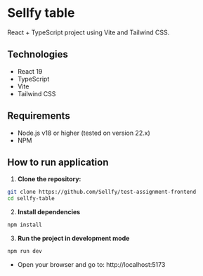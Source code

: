 # Sellfy table 

React + TypeScript project using Vite and Tailwind CSS.

## Technologies

- React 19
- TypeScript
- Vite
- Tailwind CSS

## Requirements

- Node.js v18 or higher (tested on version 22.x)
- NPM

## How to run application

1. **Clone the repository:**

```bash
git clone https://github.com/Sellfy/test-assignment-frontend
cd sellfy-table
```

2. **Install dependencies**

```bash
npm install
```

3. **Run the project in development mode**

```bash
npm run dev
```

- Open your browser and go to: http://localhost:5173
